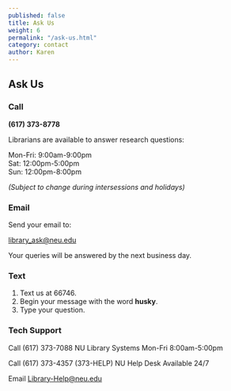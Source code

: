 ```yaml
---
published: false
title: Ask Us
weight: 6
permalink: "/ask-us.html"
category: contact
author: Karen
---
```


## Ask Us
### Call 
**(617) 373-8778** 

Librarians are available to answer research questions:

Mon-Fri: 9:00am-9:00pm  
Sat: 12:00pm-5:00pm  
Sun: 12:00pm-8:00pm 

*(Subject to change during intersessions and holidays)*


### Email
Send your email to:

[library_ask@neu.edu](mailto:library_ask@neu.edu) 

Your queries will be answered by the next business day.

### Text
1. Text us at 66746.  
2. Begin your message with the word **husky**.  
3. Type your question.


### Tech Support
Call (617) 373-7088
NU Library Systems
Mon-Fri 8:00am-5:00pm

Call (617) 373-4357 (373-HELP)
NU Help Desk
Available 24/7

Email [Library-Help@neu.edu](mailto:Library-Help@neu.edu)
